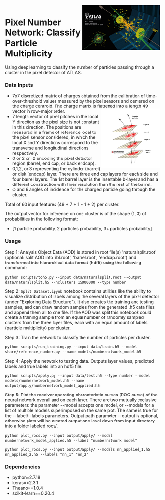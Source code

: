 <img src="documentation/collision.jpg" width=50% align="right"/>

# Pixel Number Network: Classify Particle Multiplicity

Using deep learning to classify the number of particles passing through a cluster in the pixel detector of ATLAS.

### Data Inputs

* 7x7 discretized matrix of charges obtained from the calibration of time-over-threshold values measured by the pixel sensors and centered on the charge centroid. The charge matrix is flattened into a length 49 vector in row-major order. <img src="documentation/particle_multiplicity.png" width = 40% align="right"/>
* 7 length vector of pixel pitches in the local Y direction as the pixel size is not constant in this direction. The positions are measured in a frame of reference local to the pixel sensor considered, in which the local X and Y directions correspond to the transverse and longitudinal directions respectively.
* 0 or 2 or -2 encoding the pixel detector region (barrel, end cap, or back endcap).
* 0,1,2, or 3 representing the cylinder (barrel) or disk (endcap) layer. There are three end cap layers for each side and four barrel layers. The 1st barrel layer is the insertable b-layer and has a different construction with finer resolution than the rest of the barrel.
* φ and θ angles of incidence for the charged particle going through the cluster.


Total of 60 input features (49 + 7 + 1 + 1 + 2) per cluster.


The output vector for inference on one cluster is of the shape (1, 3) of probabilities in the following format:


* [1 particle probability, 2 particles probability, 3+ particles probability]


### Usage
Step 1: Analysis Object Data (AOD) is stored in root file(s) 'naturalsplit.root' (optional: split AOD into 'ibl.root', 'barrel.root', 'endcap.root') and transformed into hierarchical data format (hdf5) using the following command:

```
python scripts/toh5.py --input data/naturalsplit.root --output data/naturalsplit.h5 --nclusters 15000000 --type number
```

Step 2: ```	Split Dataset.ipynb ``` notebook contains utilities like the ability to visualize distribution of labels among the several layers of the pixel detector (under "Exploring Data Structure"). It also creates the training and testing samples, and can draw random samples from the generated .h5 data files and append them all to one file. If the AOD was split this notebook could create a training sample from an equal number of randomly sampled clusters from the three layer files, each with an equal amount of labels (particle multiplicity) per cluster. 

Step 3: Train the network to classify the number of particles per cluster.

```
python scripts/run_training.py --input data/train.h5 --model share/reference_number.py --name models/numbernetwork_model.h5
``` 

Step 4: Apply the network to testing data. Outputs layer values, predicted labels and true labels into an hdf5 file.

```
python scripts/apply.py --input data/test.h5 --type number --model models/numbernetwork_model.h5 --name output/apply/numbernetwork_model_applied.h5
```

Step 5: Plot the receiver operating characteristic curves (ROC curve) of the neural network overall and on each layer. There are two mutually exclusive parameters: the parameter --model accepts one model, or --models for  a list of multiple models superimposed on the same plot. The same is true for the --label/--labels parameters. Output path parameter --output is optional, otherwise plots will be created output one level down from input directory into a folder labeled rocs/.

```
python plot_rocs.py --input output/apply/ --model numbernetwork_model_applied.h5 --label "numbernetwork model"
```
```
python plot_rocs.py --input output/apply/ --models nn_applied_1.h5 nn_applied_2.h5 --labels "nn_1" "nn_2"
```

### Dependencies
* python=2.7.18
* keras==2.3.1
* Theano==1.0.4
* scikit-learn==0.20.4

